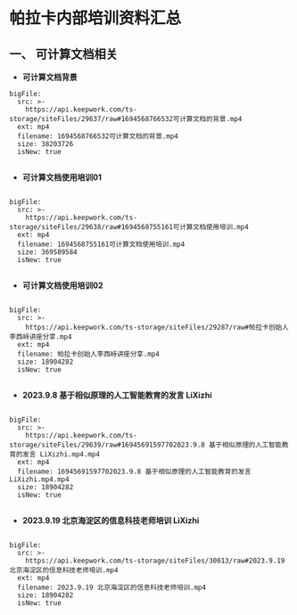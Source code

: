 # 帕拉卡内部培训资料汇总
## 一、 可计算文档相关
- **可计算文档背景** 

```@BigFile
bigFile:
  src: >-
    https://api.keepwork.com/ts-storage/siteFiles/29637/raw#1694568766532可计算文档的背景.mp4
  ext: mp4
  filename: 1694568766532可计算文档的背景.mp4
  size: 38203726
  isNew: true
          
```

- **可计算文档使用培训01**

```@BigFile

bigFile:
  src: >-
    https://api.keepwork.com/ts-storage/siteFiles/29638/raw#1694568755161可计算文档使用培训.mp4
  ext: mp4
  filename: 1694568755161可计算文档使用培训.mp4
  size: 369589584
  isNew: true
          
```

- **可计算文档使用培训02**
```@BigFile

bigFile:
  src: >-
    https://api.keepwork.com/ts-storage/siteFiles/29287/raw#帕拉卡创始人李西峙讲座分享.mp4
  ext: mp4
  filename: 帕拉卡创始人李西峙讲座分享.mp4
  size: 18904282
  isNew: true
          
```

- **2023.9.8 基于相似原理的人工智能教育的发言 LiXizhi**

```@BigFile

bigFile:
  src: >-
    https://api.keepwork.com/ts-storage/siteFiles/29639/raw#16945691597702023.9.8 基于相似原理的人工智能教育的发言 LiXizhi.mp4.mp4
  ext: mp4
  filename: 16945691597702023.9.8 基于相似原理的人工智能教育的发言 LiXizhi.mp4.mp4
  size: 18904282
  isNew: true
          
```


- **2023.9.19 北京海淀区的信息科技老师培训 LiXizhi**

```@BigFile

bigFile:
  src: >-
    https://api.keepwork.com/ts-storage/siteFiles/30013/raw#2023.9.19北京海淀区的信息科技老师培训.mp4
  ext: mp4
  filename: 2023.9.19 北京海淀区的信息科技老师培训.mp4
  size: 18904282
  isNew: true
          
```